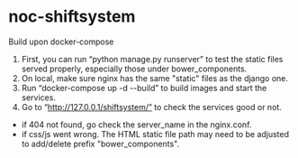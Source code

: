 # noc-shiftsystem
Build upon docker-compose

1. First, you can run “python manage.py runserver” to test the static files served properly, especially those under bower_components.
2. On local, make sure nginx has the same "static" files as the django one.
3. Run “docker-compose up -d --build” to build images and start the services.
4. Go to “http://127.0.0.1/shiftsystem/” to check the services good or not.

* if 404 not found, go check the server_name in the nginx.conf.
* if css/js went wrong. The HTML static file path may need to be adjusted to add/delete prefix "bower_components".
